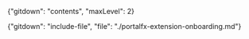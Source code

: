 {"gitdown": "contents", "maxLevel": 2}

{"gitdown": "include-file", "file": "./portalfx-extension-onboarding.md"}
